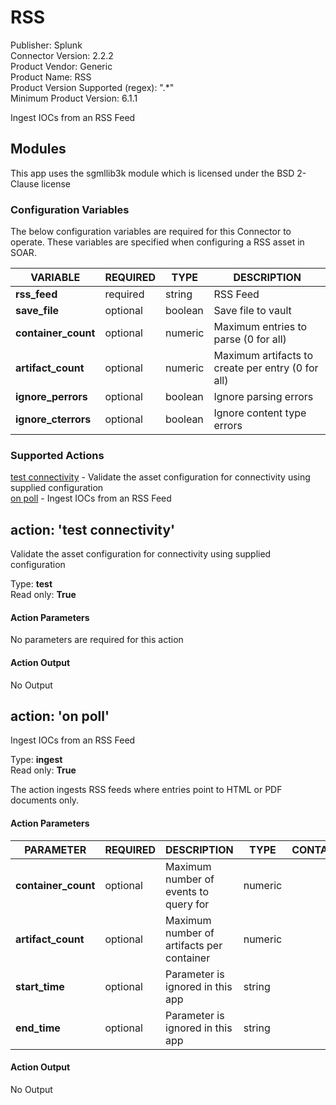 [comment]: # "Auto-generated SOAR connector documentation"
# RSS

Publisher: Splunk  
Connector Version: 2.2.2  
Product Vendor: Generic  
Product Name: RSS  
Product Version Supported (regex): ".\*"  
Minimum Product Version: 6.1.1  

Ingest IOCs from an RSS Feed

[comment]: # " File: README.md"
[comment]: # "  Copyright (c) 2017-2022 Splunk Inc."
[comment]: # ""
[comment]: # "  Licensed under Apache 2.0 (https://www.apache.org/licenses/LICENSE-2.0.txt)"
[comment]: # ""
## Modules

This app uses the sgmllib3k module which is licensed under the BSD 2-Clause license


### Configuration Variables
The below configuration variables are required for this Connector to operate.  These variables are specified when configuring a RSS asset in SOAR.

VARIABLE | REQUIRED | TYPE | DESCRIPTION
-------- | -------- | ---- | -----------
**rss_feed** |  required  | string | RSS Feed
**save_file** |  optional  | boolean | Save file to vault
**container_count** |  optional  | numeric | Maximum entries to parse (0 for all)
**artifact_count** |  optional  | numeric | Maximum artifacts to create per entry (0 for all)
**ignore_perrors** |  optional  | boolean | Ignore parsing errors
**ignore_cterrors** |  optional  | boolean | Ignore content type errors

### Supported Actions  
[test connectivity](#action-test-connectivity) - Validate the asset configuration for connectivity using supplied configuration  
[on poll](#action-on-poll) - Ingest IOCs from an RSS Feed  

## action: 'test connectivity'
Validate the asset configuration for connectivity using supplied configuration

Type: **test**  
Read only: **True**

#### Action Parameters
No parameters are required for this action

#### Action Output
No Output  

## action: 'on poll'
Ingest IOCs from an RSS Feed

Type: **ingest**  
Read only: **True**

The action ingests RSS feeds where entries point to HTML or PDF documents only.

#### Action Parameters
PARAMETER | REQUIRED | DESCRIPTION | TYPE | CONTAINS
--------- | -------- | ----------- | ---- | --------
**container_count** |  optional  | Maximum number of events to query for | numeric | 
**artifact_count** |  optional  | Maximum number of artifacts per container | numeric | 
**start_time** |  optional  | Parameter is ignored in this app | string | 
**end_time** |  optional  | Parameter is ignored in this app | string | 

#### Action Output
No Output